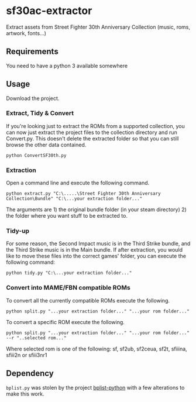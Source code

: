 # sf30ac-extractor
Extract assets from Street Fighter 30th Anniversary Collection (music, roms, artwork, fonts...)

## Requirements
You need to have a python 3 available somewhere

## Usage
Download the project.

### Extract, Tidy & Convert
If you're looking just to extract the ROMs from a supported collection, you can now just extract the project files to the collection directory and run Convert.py.  This doesn't delete the extracted folder so that you can still browse the other data contained.

```
python ConvertSF30th.py
```

### Extraction
Open a command line and execute the following command.

```
python extract.py "C:\.....\Street Fighter 30th Anniversary Collection\Bundle" "C:\...your extraction folder..."
```

The arguments are 1) the original bundle folder (in your steam directory) 2) the folder where you want stuff to be extracted to.

### Tidy-up
For some reason, the Second Impact music is in the Third Strike bundle, and the Third Strike music is in the Main bundle. If after extraction, you would like to move these files into the correct games' folder, you can execute the following command:

```
python tidy.py "C:\...your extraction folder..."
```

### Convert into MAME/FBN compatible ROMs
To convert all the currently compatible ROMs execute the following.

```
python split.py "...your extraction folder..." "...your rom folder..."
```
To convert a specific ROM execute the following.
```
python split.py "...your extraction folder..." "...your rom folder..." --r "..selected rom..."
```
Where selected rom is one of the following: sf, sf2ub, sf2ceua, sf2t, sfiiina, sfiii2n or sfiii3nr1

## Dependency
`bplist.py` was stolen by the project [bplist-python](https://github.com/farcaller/bplist-python) with a few alterations to make this work.

